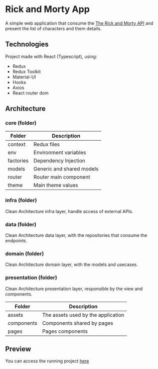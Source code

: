 # Rick and Morty App

A simple web application that consume the [The Rick and Morty API](https://rickandmortyapi.com/) and present the list of characters and them details.

## Technologies

Project made with React (Typescript), using:

- Redux
- Redux Toolkit
- Material-UI
- Hooks
- Axios
- React router dom


## Architecture

### core (folder)
| Folder | Description |
| ------ | ----------- |
| context | Redux files |
| env | Environment variables |
| factories | Dependency Injection |
| models | Generic and shared models |
| router | Router main component |
| theme | Main theme values |

### infra (folder)

Clean Architecture infra layer, handle access of external APIs.

### data (folder)

Clean Architecture data layer, with the repositories that consume the endpoints.

### domain (folder)

Clean Architecture domain layer, with the models and usecases.

### presentation (folder)

Clean Architecture presentation layer, responsible by the view and components.

| Folder | Description |
| ------ | ----------- |
| assets | The assets used by the application |
| components | Components shared by pages |
| pages | Pages components |

## Preview

You can access the running project [here](https://danielmagri.github.io/rick-and-morty)
